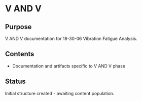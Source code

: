 # V AND V

## Purpose
V AND V documentation for 18-30-06 Vibration Fatigue Analysis.

## Contents
- Documentation and artifacts specific to V AND V phase

## Status
Initial structure created - awaiting content population.
